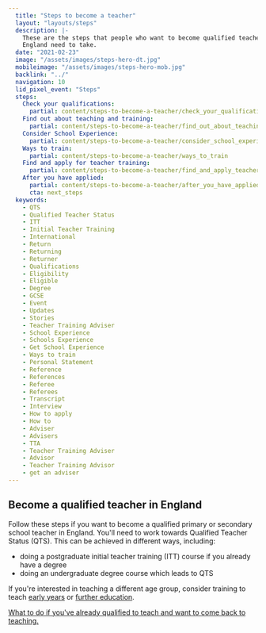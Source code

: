 ```yaml
---
  title: "Steps to become a teacher"
  layout: "layouts/steps"
  description: |-
    These are the steps that people who want to become qualified teachers in
    England need to take.
  date: "2021-02-23"
  image: "/assets/images/steps-hero-dt.jpg"
  mobileimage: "/assets/images/steps-hero-mob.jpg"
  backlink: "../"
  navigation: 10
  lid_pixel_event: "Steps"
  steps:
    Check your qualifications:
      partial: content/steps-to-become-a-teacher/check_your_qualifications
    Find out about teaching and training:
      partial: content/steps-to-become-a-teacher/find_out_about_teaching_and_training
    Consider School Experience:
      partial: content/steps-to-become-a-teacher/consider_school_experience
    Ways to train:
      partial: content/steps-to-become-a-teacher/ways_to_train
    Find and apply for teacher training:
      partial: content/steps-to-become-a-teacher/find_and_apply_teacher_training
    After you have applied:
      partial: content/steps-to-become-a-teacher/after_you_have_applied
      cta: next_steps
  keywords:
    - QTS
    - Qualified Teacher Status
    - ITT
    - Initial Teacher Training
    - International
    - Return
    - Returning
    - Returner
    - Qualifications
    - Eligibility
    - Eligible
    - Degree
    - GCSE
    - Event
    - Updates
    - Stories
    - Teacher Training Adviser
    - School Experience
    - Schools Experience
    - Get School Experience
    - Ways to train
    - Personal Statement
    - Reference
    - References
    - Referee
    - Referees
    - Transcript
    - Interview
    - How to apply
    - How to
    - Adviser
    - Advisers
    - TTA
    - Teacher Training Adviser
    - Advisor
    - Teacher Training Advisor
    - get an adviser
---
```


## Become a qualified teacher in England

Follow these steps if you want to become a qualified primary or secondary school teacher in England. You'll need to work towards Qualified Teacher Status (QTS). This can be achieved in different ways, including:

* doing a postgraduate initial teacher training (ITT) course if you already have a degree
* doing an undergraduate degree course which leads to QTS

If you're interested in teaching a different age group, consider training to teach [early years](/early-years-teaching-training) or [further education](/further-education-teacher-training).

[What to do if you've already qualified to teach and want to come back to teaching.](/returning-to-teaching)
